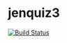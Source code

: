 # jenquiz3
[![Build Status](https://cc33-41-234-142-169.eu.ngrok.io/buildStatus/icon?job=git_chall)](https://cc33-41-234-142-169.eu.ngrok.io/job/git_chall/)
